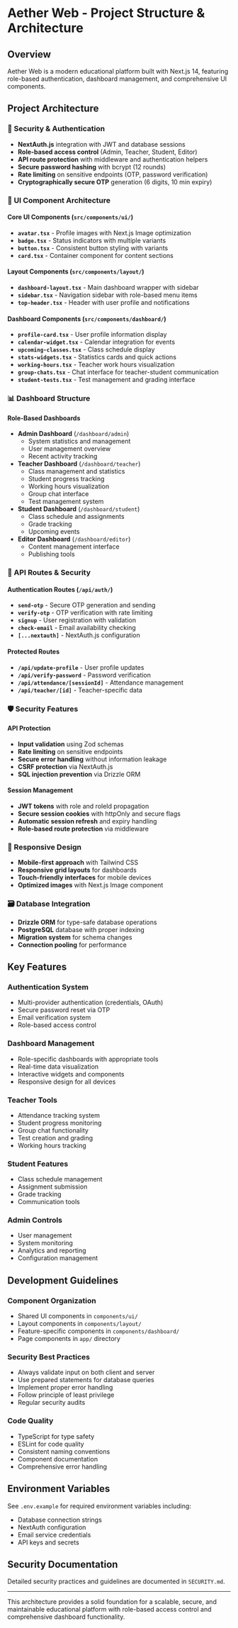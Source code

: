 # Aether Web - Project Structure & Architecture

## Overview

Aether Web is a modern educational platform built with Next.js 14, featuring role-based authentication, dashboard management, and comprehensive UI components.

## Project Architecture

### 🔐 Security & Authentication

- **NextAuth.js** integration with JWT and database sessions
- **Role-based access control** (Admin, Teacher, Student, Editor)
- **API route protection** with middleware and authentication helpers
- **Secure password hashing** with bcrypt (12 rounds)
- **Rate limiting** on sensitive endpoints (OTP, password verification)
- **Cryptographically secure OTP** generation (6 digits, 10 min expiry)

### 🎨 UI Component Architecture

#### Core UI Components (`src/components/ui/`)

- **`avatar.tsx`** - Profile images with Next.js Image optimization
- **`badge.tsx`** - Status indicators with multiple variants
- **`button.tsx`** - Consistent button styling with variants
- **`card.tsx`** - Container component for content sections

#### Layout Components (`src/components/layout/`)

- **`dashboard-layout.tsx`** - Main dashboard wrapper with sidebar
- **`sidebar.tsx`** - Navigation sidebar with role-based menu items
- **`top-header.tsx`** - Header with user profile and notifications

#### Dashboard Components (`src/components/dashboard/`)

- **`profile-card.tsx`** - User profile information display
- **`calendar-widget.tsx`** - Calendar integration for events
- **`upcoming-classes.tsx`** - Class schedule display
- **`stats-widgets.tsx`** - Statistics cards and quick actions
- **`working-hours.tsx`** - Teacher work hours visualization
- **`group-chats.tsx`** - Chat interface for teacher-student communication
- **`student-tests.tsx`** - Test management and grading interface

### 📊 Dashboard Structure

#### Role-Based Dashboards

- **Admin Dashboard** (`/dashboard/admin`)
  - System statistics and management
  - User management overview
  - Recent activity tracking
- **Teacher Dashboard** (`/dashboard/teacher`)
  - Class management and statistics
  - Student progress tracking
  - Working hours visualization
  - Group chat interface
  - Test management system
- **Student Dashboard** (`/dashboard/student`)
  - Class schedule and assignments
  - Grade tracking
  - Upcoming events
- **Editor Dashboard** (`/dashboard/editor`)
  - Content management interface
  - Publishing tools

### 🔧 API Routes & Security

#### Authentication Routes (`/api/auth/`)

- **`send-otp`** - Secure OTP generation and sending
- **`verify-otp`** - OTP verification with rate limiting
- **`signup`** - User registration with validation
- **`check-email`** - Email availability checking
- **`[...nextauth]`** - NextAuth.js configuration

#### Protected Routes

- **`/api/update-profile`** - User profile updates
- **`/api/verify-password`** - Password verification
- **`/api/attendance/[sessionId]`** - Attendance management
- **`/api/teacher/[id]`** - Teacher-specific data

### 🛡️ Security Features

#### API Protection

- **Input validation** using Zod schemas
- **Rate limiting** on sensitive endpoints
- **Secure error handling** without information leakage
- **CSRF protection** via NextAuth.js
- **SQL injection prevention** via Drizzle ORM

#### Session Management

- **JWT tokens** with role and roleId propagation
- **Secure session cookies** with httpOnly and secure flags
- **Automatic session refresh** and expiry handling
- **Role-based route protection** via middleware

### 📱 Responsive Design

- **Mobile-first approach** with Tailwind CSS
- **Responsive grid layouts** for dashboards
- **Touch-friendly interfaces** for mobile devices
- **Optimized images** with Next.js Image component

### 🗃️ Database Integration

- **Drizzle ORM** for type-safe database operations
- **PostgreSQL** database with proper indexing
- **Migration system** for schema changes
- **Connection pooling** for performance

## Key Features

### Authentication System

- Multi-provider authentication (credentials, OAuth)
- Secure password reset via OTP
- Email verification system
- Role-based access control

### Dashboard Management

- Role-specific dashboards with appropriate tools
- Real-time data visualization
- Interactive widgets and components
- Responsive design for all devices

### Teacher Tools

- Attendance tracking system
- Student progress monitoring
- Group chat functionality
- Test creation and grading
- Working hours tracking

### Student Features

- Class schedule management
- Assignment submission
- Grade tracking
- Communication tools

### Admin Controls

- User management
- System monitoring
- Analytics and reporting
- Configuration management

## Development Guidelines

### Component Organization

- Shared UI components in `components/ui/`
- Layout components in `components/layout/`
- Feature-specific components in `components/dashboard/`
- Page components in `app/` directory

### Security Best Practices

- Always validate input on both client and server
- Use prepared statements for database queries
- Implement proper error handling
- Follow principle of least privilege
- Regular security audits

### Code Quality

- TypeScript for type safety
- ESLint for code quality
- Consistent naming conventions
- Component documentation
- Comprehensive error handling

## Environment Variables

See `.env.example` for required environment variables including:

- Database connection strings
- NextAuth configuration
- Email service credentials
- API keys and secrets

## Security Documentation

Detailed security practices and guidelines are documented in `SECURITY.md`.

---

This architecture provides a solid foundation for a scalable, secure, and maintainable educational platform with role-based access control and comprehensive dashboard functionality.
